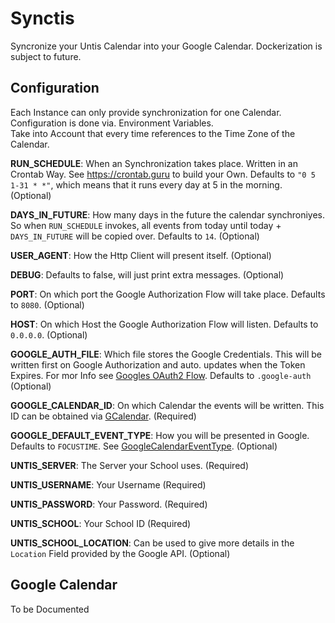 # Synctis
Syncronize your Untis Calendar into your Google Calendar.
Dockerization is subject to future.  

## Configuration
Each Instance can only provide synchronization for one Calendar.  
Configuration is done via. Environment Variables.  
Take into Account that every time references to the Time Zone of the Calendar.  

**RUN_SCHEDULE**: When an Synchronization takes place. Written in an Crontab Way. See https://crontab.guru to build your Own. Defaults to `"0 5 1-31 * *"`, which means that it runs every day at 5 in the morning. (Optional)  

**DAYS_IN_FUTURE**: How many days in the future the calendar synchroniyes. So when `RUN_SCHEDULE` invokes, all events from today until today + `DAYS_IN_FUTURE` will be copied over. Defaults to `14`. (Optional)     

**USER_AGENT**: How the Http Client will present itself. (Optional)  

**DEBUG**: Defaults to false, will just print extra messages. (Optional)  

**PORT**: On which port the Google Authorization Flow will take place. Defaults to `8080`. (Optional)  

**HOST**: On which Host the Google Authorization Flow will listen. Defaults to `0.0.0.0`. (Optional)  

**GOOGLE_AUTH_FILE**: Which file stores the Google Credentials. This will be written first on Google Authorization and auto. updates when the Token Expires. For mor Info see [Googles OAuth2 Flow](https://developers.google.com/identity/openid-connect/openid-connect). Defaults to `.google-auth` (Optional)

**GOOGLE_CALENDAR_ID**: On which Calendar the events will be written. This ID can be obtained via [GCalendar](calendar.google.com). (Required)  

**GOOGLE_DEFAULT_EVENT_TYPE**: How you will be presented in Google. Defaults to `FOCUSTIME`. See [GoogleCalendarEventType](https://github.com/MoMMde/synctis/blob/development/src/main/kotlin/xyz/mommde/synctis/google/implementation/objects/GoogleCalendarEventType.kt). (Optional)  

**UNTIS_SERVER**: The Server your School uses. (Required)  

**UNTIS_USERNAME**: Your Username (Required)  

**UNTIS_PASSWORD**: Your Password. (Required)  

**UNTIS_SCHOOL**: Your School ID (Required)  

**UNTIS_SCHOOL_LOCATION**: Can be used to give more details in the `Location` Field provided by the Google API. (Optional)  

## Google Calendar
To be Documented
